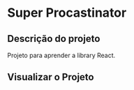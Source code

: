 
# Super Procastinator

Descrição do projeto
--------------

Projeto para aprender a library React.


## Visualizar o Projeto
